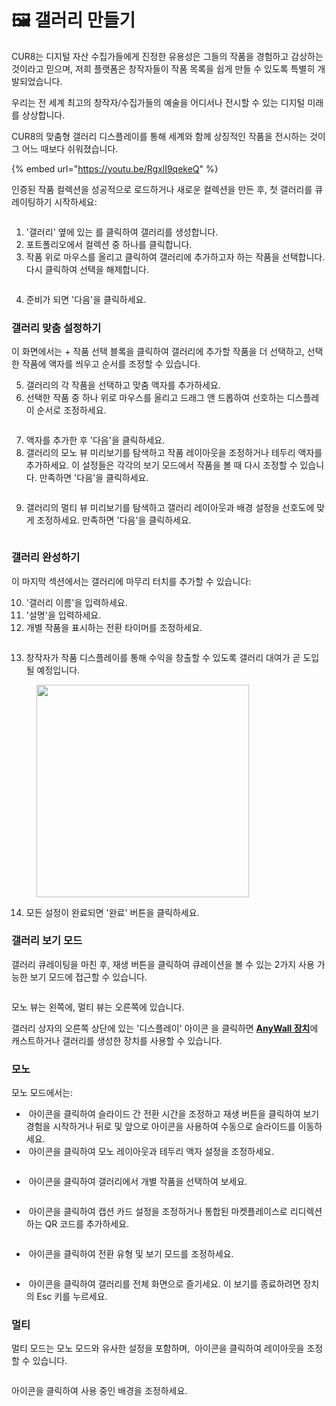 # 🖼️ 갤러리 만들기

CUR8는 디지털 자산 수집가들에게 진정한 유용성은 그들의 작품을 경험하고 감상하는 것이라고 믿으며, 저희 플랫폼은 창작자들이 작품 목록을 쉽게 만들 수 있도록 특별히 개발되었습니다.

우리는 전 세계 최고의 창작자/수집가들의 예술을 어디서나 전시할 수 있는 디지털 미래를 상상합니다.

CUR8의 맞춤형 갤러리 디스플레이를 통해 세계와 함께 상징적인 작품을 전시하는 것이 그 어느 때보다 쉬워졌습니다.

{% embed url="https://youtu.be/RgxlI9qekeQ" %}

인증된 작품 컬렉션을 성공적으로 로드하거나 새로운 컬렉션을 만든 후, 첫 갤러리를 큐레이팅하기 시작하세요:

<figure><img src="../../.gitbook/assets/Screenshot 2025-01-03 at 12.55.13.png" alt=""><figcaption></figcaption></figure>

1. '갤러리' 옆에 있는 <img src="../../.gitbook/assets/Screenshot 2024-04-12 at 08.27.05.png" alt="" data-size="line">를 클릭하여 갤러리를 생성합니다.
2. 포트폴리오에서 컬렉션 중 하나를 클릭합니다.
3. 작품 위로 마우스를 올리고 클릭하여 갤러리에 추가하고자 하는 작품을 선택합니다. 다시 클릭하여 선택을 해제합니다.

<figure><img src="../../.gitbook/assets/Screenshot 2025-01-03 at 13.02.58.png" alt=""><figcaption></figcaption></figure>

4. 준비가 되면 '다음'을 클릭하세요.

### 갤러리 맞춤 설정하기

이 화면에서는 + 작품 선택 블록을 클릭하여 갤러리에 추가할 작품을 더 선택하고, 선택한 작품에 액자를 씌우고 순서를 조정할 수 있습니다.

5. 갤러리의 각 작품을 선택하고 맞춤 액자를 추가하세요.
6. 선택한 작품 중 하나 위로 마우스를 올리고 드래그 앤 드롭하여 선호하는 디스플레이 순서로 조정하세요.

<figure><img src="../../.gitbook/assets/Untitled design (1) (1).gif" alt=""><figcaption></figcaption></figure>

7. 액자를 추가한 후 '다음'을 클릭하세요.
8. 갤러리의 모노 뷰 미리보기를 탐색하고 작품 레이아웃을 조정하거나 테두리 액자를 추가하세요. 이 설정들은 각각의 보기 모드에서 작품을 볼 때 다시 조정할 수 있습니다. 만족하면 '다음'을 클릭하세요.

<figure><img src="../../.gitbook/assets/Screenshot 2025-01-03 at 13.18.17.png" alt=""><figcaption></figcaption></figure>

9. 갤러리의 멀티 뷰 미리보기를 탐색하고 갤러리 레이아웃과 배경 설정을 선호도에 맞게 조정하세요. 만족하면 '다음'을 클릭하세요.

<figure><img src="../../.gitbook/assets/Screenshot 2025-01-03 at 13.19.32.png" alt=""><figcaption></figcaption></figure>

### 갤러리 완성하기

이 마지막 섹션에서는 갤러리에 마무리 터치를 추가할 수 있습니다:

10. '갤러리 이름'을 입력하세요.
11. '설명'을 입력하세요.
12. 개별 작품을 표시하는 전환 타이머를 조정하세요.

<figure><img src="../../.gitbook/assets/Screenshot 2025-01-03 at 13.22.30.png" alt=""><figcaption></figcaption></figure>

13. 창작자가 작품 디스플레이를 통해 수익을 창출할 수 있도록 갤러리 대여가 곧 도입될 예정입니다.

<figure><img src="../../.gitbook/assets/Screenshot 2025-01-03 at 13.17.19.png" alt="" width="340"><figcaption></figcaption></figure>

14. 모든 설정이 완료되면 '완료' 버튼을 클릭하세요.

### 갤러리 보기 모드

갤러리 큐레이팅을 마친 후, 재생 버튼을 클릭하여 큐레이션을 볼 수 있는 2가지 사용 가능한 보기 모드에 접근할 수 있습니다.

<figure><img src="../../.gitbook/assets/Screenshot 2025-03-21 at 10.15.29.png" alt=""><figcaption></figcaption></figure>

모노 뷰는 왼쪽에, 멀티 뷰는 오른쪽에 있습니다.

갤러리 상자의 오른쪽 상단에 있는 '디스플레이' 아이콘 <img src="../../.gitbook/assets/Screenshot 2025-01-03 at 12.03.25.png" alt="" data-size="line">을 클릭하면 [**AnyWall 장치**](https://www.anywall.io)에 캐스트하거나 갤러리를 생성한 장치를 사용할 수 있습니다.

### 모노

모노 모드에서는:

* <img src="../../.gitbook/assets/Screenshot 2024-04-12 at 10.21.08.png" alt="" data-size="line"> 아이콘을 클릭하여 슬라이드 간 전환 시간을 조정하고 재생 버튼을 클릭하여 보기 경험을 시작하거나 뒤로 및 앞으로 아이콘을 사용하여 수동으로 슬라이드를 이동하세요.
* <img src="../../.gitbook/assets/Screenshot 2024-04-12 at 10.18.36.png" alt="" data-size="line"> 아이콘을 클릭하여 모노 레이아웃과 테두리 액자 설정을 조정하세요.

<figure><img src="../../.gitbook/assets/Screenshot 2024-07-10 at 15.32.43.png" alt=""><figcaption></figcaption></figure>

* <img src="../../.gitbook/assets/Screenshot 2024-04-12 at 10.23.12.png" alt="" data-size="line"> 아이콘을 클릭하여 갤러리에서 개별 작품을 선택하여 보세요.

<figure><img src="../../.gitbook/assets/Screenshot 2024-07-10 at 15.33.41.png" alt=""><figcaption></figcaption></figure>

* <img src="../../.gitbook/assets/Screenshot 2024-07-10 at 15.35.31.png" alt="" data-size="line"> 아이콘을 클릭하여 캡션 카드 설정을 조정하거나 통합된 마켓플레이스로 리디렉션하는 QR 코드를 추가하세요.

<figure><img src="../../.gitbook/assets/Screenshot 2024-07-10 at 15.36.04.png" alt=""><figcaption></figcaption></figure>

* <img src="../../.gitbook/assets/Screenshot 2024-04-12 at 10.26.05.png" alt="" data-size="line"> 아이콘을 클릭하여 전환 유형 및 보기 모드를 조정하세요.

<figure><img src="../../.gitbook/assets/Screenshot 2024-07-10 at 15.34.37.png" alt=""><figcaption></figcaption></figure>

* <img src="../../.gitbook/assets/Screenshot 2024-04-12 at 11.22.57.png" alt="" data-size="line"> 아이콘을 클릭하여 갤러리를 전체 화면으로 즐기세요. 이 보기를 종료하려면 장치의 Esc 키를 누르세요.

### 멀티

멀티 모드는 모노 모드와 유사한 설정을 포함하며, <img src="../../.gitbook/assets/Screenshot 2024-04-12 at 11.28.36.png" alt="" data-size="line"> 아이콘을 클릭하여 레이아웃을 조정할 수 있습니다.

<figure><img src="../../.gitbook/assets/Screenshot 2024-07-11 at 15.55.14.png" alt=""><figcaption></figcaption></figure>

<img src="../../.gitbook/assets/Screenshot 2024-04-12 at 11.29.15.png" alt="" data-size="line">아이콘을 클릭하여 사용 중인 배경을 조정하세요.

<figure><img src="../../.gitbook/assets/Screenshot 2024-07-10 at 15.39.29.png" alt=""><figcaption></figcaption></figure>